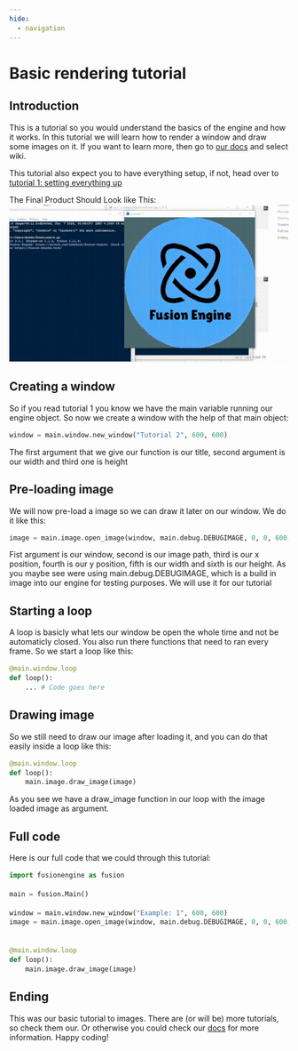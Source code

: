 ```yaml
---
hide:
  - navigation
---
```



# Basic rendering tutorial

## Introduction
This is a tutorial so you would understand the basics of the engine and how it works. In this tutorial we will learn how to render a window and draw some images on it. If you want to learn more, then go to [our docs](https://docs.fusion-engine.tech) and select wiki.

This tutorial also expect you to have everything setup, if not, head over to [tutorial 1: setting everything up](setup.md)

The Final Product Should Look like This:
![gif](../assets/gifs/basics.gif)

## Creating a window

So if you read tutorial 1 you know we have the main variable running our engine object. So now we create a window with the help of that main object:
```python
window = main.window.new_window("Tutorial 2", 600, 600)
```
The first argument that we give our function is our title, second argument is our width and third one is height

## Pre-loading image
We will now pre-load a image so we can draw it later on our window. We do it like this:
```python
image = main.image.open_image(window, main.debug.DEBUGIMAGE, 0, 0, 600, 600)
```
Fist argument is our window, second is our image path, third is our x position, fourth is our y position, fifth is our width and sixth is our height. As you maybe see were using main.debug.DEBUGIMAGE, which is a build in image into our engine for testing purposes. We will use it for our tutorial

## Starting a loop
A loop is basicly what lets our window be open the whole time and not be automaticly closed. You also run there functions that need to ran every frame. So we start a loop like this:
```python
@main.window.loop
def loop():
	... # Code goes here

```

## Drawing image
So we still need to draw our image after loading it, and you can do that easily inside a loop like this:
```python
@main.window.loop
def loop():
    main.image.draw_image(image)

```
As you see we have a draw_image function in our loop with the image loaded image as argument.

## Full code
Here is our full code that we could through this tutorial:
```python
import fusionengine as fusion

main = fusion.Main()

window = main.window.new_window("Example: 1", 600, 600)
image = main.image.open_image(window, main.debug.DEBUGIMAGE, 0, 0, 600, 600)


@main.window.loop
def loop():
    main.image.draw_image(image)
```

## Ending
This was our basic tutorial to images. There are (or will be) more tutorials, so check them our. Or otherwise you could check our [docs](<https://docs.fusion-engine.tech>) for more information. Happy coding!

